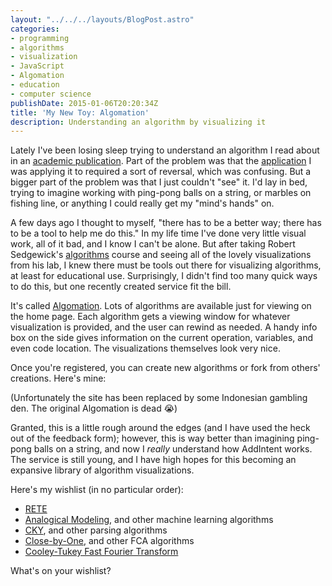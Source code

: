 ```yaml
---
layout: "../../../layouts/BlogPost.astro"
categories:
- programming
- algorithms
- visualization
- JavaScript
- Algomation
- education
- computer science
publishDate: 2015-01-06T20:20:34Z
title: 'My New Toy: Algomation'
description: Understanding an algorithm by visualizing it
---
```


Lately I've been losing sleep trying to understand an algorithm I read about in an [academic publication](http://www.inf.upol.cz/trnecka/fka/addintent.pdf). Part of the problem was that the [application](https://en.wikipedia.org/wiki/Analogical_modeling) I was applying it to required a sort of reversal, which was confusing. But a bigger part of the problem was that I just couldn't "see" it. I'd lay in bed, trying to imagine working with ping-pong balls on a string, or marbles on fishing line, or anything I could really get my "mind's hands" on.

A few days ago I thought to myself, "there has to be a better way; there has to be a tool to help me do this." In my life time I've done very little visual work, all of it bad, and I know I can't be alone. But after taking Robert Sedgewick's [algorithms](https://www.coursera.org/course/algs4partI) course and seeing all of the lovely visualizations from his lab, I knew there must be tools out there for visualizing algorithms, at least for educational use. Surprisingly, I didn't find too many quick ways to do this, but one recently created service fit the bill.

It's called [Algomation](http://www.algomation.com/). Lots of algorithms are available just for viewing on the home page. Each algorithm gets a viewing window for whatever visualization is provided, and the user can rewind as needed. A handy info box on the side gives information on the current operation, variables, and even code location. The visualizations themselves look very nice.

Once you're registered, you can create new algorithms or fork from others' creations. Here's mine:

(Unfortunately the site has been replaced by some Indonesian gambling den. The original Algomation is dead 😭)

Granted, this is a little rough around the edges (and I have used the heck out of the feedback form); however, this is way better than imagining ping-pong balls on a string, and now I *really* understand how AddIntent works. The service is still young, and I have high hopes for this becoming an expansive library of algorithm visualizations.

Here's my wishlist (in no particular order):

- [RETE](https://en.wikipedia.org/wiki/Rete_algorithm)
- [Analogical Modeling](https://en.wikipedia.org/wiki/Analogical_modeling), and other machine learning algorithms
- [CKY](https://en.wikipedia.org/wiki/CYK_algorithm), and other parsing algorithms
- [Close-by-One](https://en.wikipedia.org/wiki/Formal_concept_analysis#Algorithms_for_generating_formal_concepts_and_constructing_concept_lattices), and other FCA algorithms
- [Cooley-Tukey Fast Fourier Transform](https://en.wikipedia.org/wiki/Cooley%E2%80%93Tukey_FFT_algorithm)

What's on your wishlist?
